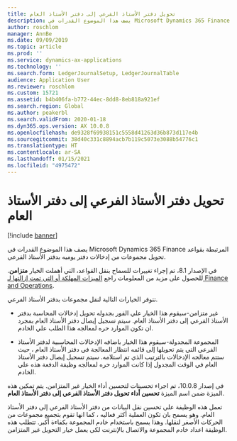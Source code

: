 ```yaml
---
title: تحويل دفتر الأستاذ الفرعي إلى دفتر الأستاذ العام
description: يصف هذا الموضوع القدرات في Microsoft Dynamics 365 Finance المرتبطة بعمليه التحويل بدفتر الأستاذ الفرعي في دفتر الأستاذ العام.
author: roschlom
manager: AnnBe
ms.date: 09/09/2019
ms.topic: article
ms.prod: ''
ms.service: dynamics-ax-applications
ms.technology: ''
ms.search.form: LedgerJournalSetup, LedgerJournalTable
audience: Application User
ms.reviewer: roschlom
ms.custom: 15721
ms.assetid: b4b406fa-b772-44ec-8dd8-8eb818a921ef
ms.search.region: Global
ms.author: peakerbl
ms.search.validFrom: 2020-01-18
ms.dyn365.ops.version: AX 10.0.8
ms.openlocfilehash: de9328f69938151c5558d41263d36b873d117e4b
ms.sourcegitcommit: 38d40c331c8894acb7b119c5073e3088b54776c1
ms.translationtype: HT
ms.contentlocale: ar-SA
ms.lasthandoff: 01/15/2021
ms.locfileid: "4975472"
---
```

# <a name="subledger-transfer-to-the-general-ledger"></a>تحويل دفتر الأستاذ الفرعي إلى دفتر الأستاذ العام

[!include [banner](../includes/banner.md)]

يصف هذا الموضوع القدرات في Microsoft Dynamics 365 Finance المرتبطة بقواعد تحويل مجموعات من إدخالات دفتر يوميه بدفتر الأستاذ الفرعي.

في الإصدار 8.1، تم إجراء تغييرات للسماح بنقل القواعد، التي أهملت الخيار **متزامن**. للحصول على مزيد من المعلومات راجع [الميزات المهلكة أو التي تمت إزالتها لـ Finance and Operations](https://docs.microsoft.com/dynamics365/fin-ops-core/dev-itpro/migration-upgrade/deprecated-features?toc=/dynamics365/finance/toc.json#finance-and-operations-81-with-platform-update-20).

تتوفر الخيارات التالية لنقل مجموعات بدفتر الأستاذ الفرعي. 

 - غير متزامن-سيقوم هذا الخيار علي الفور بجدوله تحويل إدخالات المحاسبة بدفتر الأستاذ الفرعي إلى دفتر الأستاذ العام. سيتم تسجيل إيصال دفتر الأستاذ العام بمجرد ان تكون الموارد حره لمعالجه هذا الطلب علي الخادم. 

- المجموعة المجدولة-سيقوم هذا الخيار باضافه الإدخالات المحاسبية لدفتر الأستاذ الفرعي التي يتم تحويلها إلى قائمه انتظار المعالجة في دفتر الأستاذ العام ، حيث ستتم معالجه الإدخالات بالترتيب الذي تم استلامه. سيتم تسجيل إيصال دفتر الأستاذ العام في الوقت المجدول إذا كانت الموارد حره لمعالجه وظيفة الدفعة هذه علي الخادم. 
 
في إصدار 10.0.8، تم اجراء تحسينات لتحسين أداء الخيار غير المتزامن. يتم تمكين هذه الميزة ضمن اسم الميزة **تحسين أداء تحويل دفتر الأستاذ الفرعي إلى دفتر الأستاذ العام**. 
 
تعمل هذه الوظيفة علي تحسين نقل البيانات من دفتر الأستاذ الفرعي إلى دفتر الأستاذ العام. وهو يسمح بان تكون العملية أكثر فعاليه ، كما انها تقوم بتجميع مجموعات من الحركات الأصغر لنقلها. وهذا يسمح باستخدام خادم المجموعة بكفاءة أكبر. تتطلب هذه الوظيفة اعداد خادم المجموعة والاتصال بالإنترنت لكي يعمل خيار التحويل غير المتزامن. 
